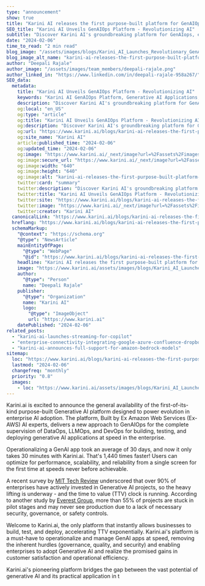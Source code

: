 ```yaml
---
type: "announcement"
show: true
title: "Karini AI releases the first purpose-built platform for GenAIOps"
SEO_title: "Karini AI Unveils GenAIOps Platform - Revolutionizing AI"
subtitle: "Discover Karini AI's groundbreaking platform for GenAIops, enabling businesses to build, test, and deploy Generative AI apps with ease."
date: "2024-02-06"
time_to_read: "2 min read"
blog_image: "/assets/images/blogs/Karini_AI_Launches_Revolutionary_GenAIOps_Platform.png"
blog_image_alt_name: "karini-ai-releases-the-first-purpose-built-platform-for-genaiops"
author: "Deepali Rajale"
author_image: "/assets/images/team_members/deepali-rajale.png"
author_linked_in: "https://www.linkedin.com/in/deepali-rajale-958a267/"
SEO_data:
  metadata:
    title: "Karini AI Unveils GenAIOps Platform - Revolutionizing AI"
    keywords: "Karini AI GenAIOps Platform, Generative AI Applications, Enterprise AI Adoption, AI Operational Efficiency, GenAI App Deployment"
    description: "Discover Karini AI's groundbreaking platform for GenAIops, enabling businesses to build, test, and deploy Generative AI apps with ease."
    og:local: "en_US"
    og:type: "article"
    og:title: "Karini AI Unveils GenAIOps Platform - Revolutionizing AI"
    og:description: "Discover Karini AI's groundbreaking platform for GenAIops, enabling businesses to build, test, and deploy Generative AI apps with ease."
    og:url: "https://www.karini.ai/blogs/karini-ai-releases-the-first-purpose-built-platform-for-genaiops"
    og:site_name: "Karini AI"
    article:published_time: "2024-02-06"
    og:updated_time: "2024-02-06"
    og:image: "https://www.karini.ai/_next/image?url=%2Fassets%2Fimages%2Fblogs%2FKarini_AI_Launches_Revolutionary_GenAIOps_Platform.png&w=640&q=75"
    og:image:secure_url: "https://www.karini.ai/_next/image?url=%2Fassets%2Fimages%2Fblogs%2FKarini_AI_Launches_Revolutionary_GenAIOps_Platform.png&w=640&q=75"
    og:image:width: "640"
    og:image:height: "640"
    og:image:alt: "karini-ai-releases-the-first-purpose-built-platform-for-genaiops"
    twitter:card: "summary"
    twitter:description: "Discover Karini AI's groundbreaking platform for GenAIops, enabling businesses to build, test, and deploy Generative AI apps with ease."
    twitter:title: "Karini AI Unveils GenAIOps Platform - Revolutionizing AI"
    twitter:site: "https://www.karini.ai/blogs/karini-ai-releases-the-first-purpose-built-platform-for-genaiops"
    twitter:image: "https://www.karini.ai/_next/image?url=%2Fassets%2Fimages%2Fblogs%2FKarini_AI_Launches_Revolutionary_GenAIOps_Platform.png&w=640&q=75"
    twitter:creator: "Karini AI"
  canonicalLink: "https://www.karini.ai/blogs/karini-ai-releases-the-first-purpose-built-platform-for-genaiops"
  hreflang: "https://www.karini.ai/blogs/karini-ai-releases-the-first-purpose-built-platform-for-genaiops"
  schemaMarkup:
    "@context": "https://schema.org"
    "@type": "NewsArticle"
    mainEntityOfPage:
      "@type": "WebPage"
      "@id": "https://www.karini.ai/blogs/karini-ai-releases-the-first-purpose-built-platform-for-genaiops"
    headline: "Karini AI releases the first purpose-built platform for GenAIOps"
    image: "https://www.karini.ai/assets/images/blogs/Karini_AI_Launches_Revolutionary_GenAIOps_Platform.png"
    author:
      "@type": "Person"
      name: "Deepali Rajale"
    publisher:
      "@type": "Organization"
      name: "Karini AI"
      logo:
        "@type": "ImageObject"
        url: "https://www.karini.ai"
    datePublished: "2024-02-06"
related_posts:
  - "karini-ai-launches-streaming-for-copilot"
  - "enterprise-connectivity-integrating-google-azure-confluence-dropbox"
  - "karini-ai-announces-full-support-for-amazon-bedrock-models"
sitemap:
  loc: "https://www.karini.ai/blogs/karini-ai-releases-the-first-purpose-built-platform-for-genaiops"
  lastmod: "2024-02-06"
  changefreq: "monthly"
  priority: "0.8"
  images:
    - loc: "https://www.karini.ai/assets/images/blogs/Karini_AI_Launches_Revolutionary_GenAIOps_Platform.png"
---
```


Karini.ai is excited to announce the general availability of the first-of-its-kind purpose-built Generative AI platform designed to power evolution in enterprise AI adoption. The platform, Built by Ex Amazon Web Services (Ex-AWS) AI experts, delivers a new approach to GenAIOps for the complete supervision of DataOps, LLMOps, and DevOps for building, testing, and deploying generative AI applications at speed in the enterprise.

Operationalizing a GenAI app took an average of 30 days, and now it only takes 30 minutes with Karini.ai. That's 1,440 times faster! Users can optimize for performance, scalability, and reliability from a single screen for the first time at speeds never before achievable.

A recent survey by [MIT Tech Review](https://www.technologyreview.com/2023/10/05/1080618/laying-the-foundation-for-data-and-ai-led-growth/) underscored that over 90% of enterprises have actively invested in Generative AI projects, so the heavy lifting is underway - and the time to value (TTV) clock is running. According to another study by [Everest Group](https://www.everestgrp.com/press-releases/enterprises-aim-to-move-beyond-pilots-accelerate-consumption-of-ai-in-2024everest-group-yates-ltd/), more than 55% of projects are stuck in pilot stages and may never see production due to a lack of necessary security, governance, or safety controls.

Welcome to Karini.ai, the only platform that instantly allows businesses to build, test, and deploy, accelerating TTV exponentially. Karini.ai's platform is a must-have to operationalize and manage GenAI apps at speed, removing the inherent hurdles (governance, quality, and security) and enabling enterprises to adopt Generative AI and realize the promised gains in customer satisfaction and operational efficiency.

Karini.ai's pioneering platform bridges the gap between the vast potential of generative AI and its practical application in t
